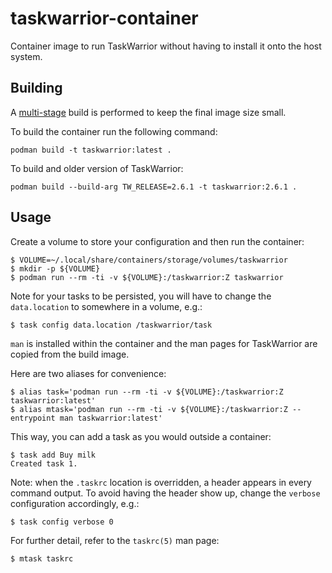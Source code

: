 # taskwarrior-container

Container image to run TaskWarrior without having to install it onto the host system.

## Building

A [multi-stage](https://docs.docker.com/develop/develop-images/multistage-build/) build is performed to keep the final image size small.

To build the container run the following command:

```
podman build -t taskwarrior:latest .
```

To build and older version of TaskWarrior:

```
podman build --build-arg TW_RELEASE=2.6.1 -t taskwarrior:2.6.1 .
```

## Usage

Create a volume to store your configuration and then run the container:

```
$ VOLUME=~/.local/share/containers/storage/volumes/taskwarrior
$ mkdir -p ${VOLUME}
$ podman run --rm -ti -v ${VOLUME}:/taskwarrior:Z taskwarrior
```

Note for your tasks to be persisted, you will have to change the
`data.location` to somewhere in a volume, e.g.:

```
$ task config data.location /taskwarrior/task
```

`man` is installed within the container and the man pages for TaskWarrior are
copied from the build image.

Here are two aliases for convenience:

```
$ alias task='podman run --rm -ti -v ${VOLUME}:/taskwarrior:Z taskwarrior:latest'
$ alias mtask='podman run --rm -ti -v ${VOLUME}:/taskwarrior:Z --entrypoint man taskwarrior:latest'
```

This way, you can add a task as you would outside a container:

```
$ task add Buy milk
Created task 1.
```

Note: when the `.taskrc` location is overridden, a header appears in every
command output. To avoid having the header show up, change the `verbose`
configuration accordingly, e.g.:

```
$ task config verbose 0
```

For further detail, refer to the `taskrc(5)` man page:

```
$ mtask taskrc
```
